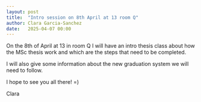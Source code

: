 ```yaml
---
layout: post
title:  "Intro session on 8th April at 13 room Q"
author: Clara Garcia-Sanchez
date:   2025-04-07 00:00
---
```


On the 8th of April at 13 in room Q I will have an intro thesis class about how the MSc thesis work and which are the steps that need to be completed.

I will also give some information about the new graduation system we will need to follow.

I hope to see you all there! =)


Clara
